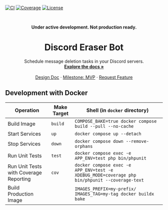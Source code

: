 <a name="readme-top"></a>

[![CI](https://github.com/kidthales/discord-eraser-bot/workflows/CI/badge.svg)](https://github.com/kidthales/discord-eraser-bot/actions/workflows/ci.yml)
[![Coverage](https://kidthales.com/discord-eraser-bot/coverage/badge.svg)](https://kidthales.com/discord-eraser-bot/coverage/)
[![License](https://img.shields.io/badge/License-AGPL_3.0_Only-blue)](https://github.com/kidthales/discord-eraser-bot/blob/main/LICENSE)

<br />

<div align="center">
    <p align="center"><strong>Under active development. Not production ready.</strong></p>
</div>

<div align="center">
    <h1 align="center">Discord Eraser Bot</h1>
    <p align="center">
        Schedule message deletion tasks in your Discord servers.
        <br />
        <a href="https://kidthales.com/discord-eraser-bot/"><strong>Explore the docs »</strong></a>
        <br />
        <br />
        <a href="https://github.com/kidthales/discord-eraser-bot/wiki/Design">Design Doc</a>
        ·
        <a href="https://github.com/kidthales/discord-eraser-bot/milestone/1">Milestone: MVP</a>
        ·
        <a href="https://github.com/kidthales/discord-eraser-bot/issues">Request Feature</a>
    </p>
</div>

## Development with Docker

| Operation                              | Make Target | Shell (in `docker` directory)                                                                 |
|----------------------------------------|-------------|-----------------------------------------------------------------------------------------------|
| Build Image                            | `build`     | `COMPOSE_BAKE=true docker compose build --pull --no-cache`                                    |
| Start Services                         | `up`        | `docker compose up --detach`                                                                  |
| Stop Services                          | `down`      | `docker compose down --remove-orphans`                                                        |
| Run Unit Tests                         | `test`      | `docker compose exec -e APP_ENV=test php bin/phpunit`                                         |
| Run Unit Tests with Coverage Reporting | `cov`       | `docker compose exec -e APP_ENV=test -e XDEBUG_MODE=coverage php bin/phpunit --coverage-text` |
| Build Production Image                 |             | `IMAGES_PREFIX=my-prefix/ IMAGES_TAG=my-tag docker buildx bake`                               |
